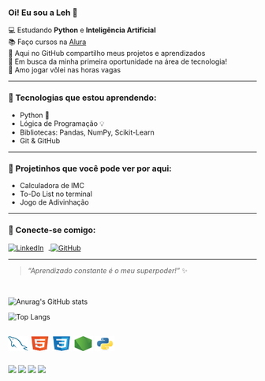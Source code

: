 ### Oi! Eu sou a Leh 👋

💻 Estudando **Python** e **Inteligência Artificial**  
📚 Faço cursos na [Alura](https://www.alura.com.br)  
📁 Aqui no GitHub compartilho meus projetos e aprendizados  
🚀 Em busca da minha primeira oportunidade na área de tecnologia!  
🏐 Amo jogar vôlei nas horas vagas

---

### 🚀 Tecnologias que estou aprendendo:

- Python 🐍  
- Lógica de Programação 💡  
- Bibliotecas: Pandas, NumPy, Scikit-Learn  
- Git & GitHub

---

### 📌 Projetinhos que você pode ver por aqui:

- Calculadora de IMC  
- To-Do List no terminal  
- Jogo de Adivinhação  

---

### 🤝 Conecte-se comigo:

<a href="https://www.linkedin.com/in/leticia-corain-6198bb23b/" target="_blank">
  <img src="https://cdn.jsdelivr.net/gh/devicons/devicon/icons/linkedin/linkedin-original.svg" alt="LinkedIn" width="40" height="30" style="vertical-align:middle; margin-right:10px;">
</a>

<a href="https://github.com/Leh6201" target="_blank">
  <img src="https://github.githubassets.com/images/modules/logos_page/GitHub-Mark.png" alt="GitHub" width="30" height="30" style="vertical-align:middle; margin-right:10px;">
</a>

---
> _“Aprendizado constante é o meu superpoder!”_ ✨

</br>

![Anurag's GitHub stats](https://github-readme-stats.vercel.app/api?username=Leh6201&show_icons=true&theme=radical)

![Top Langs](https://github-readme-stats.vercel.app/api/top-langs/?username=anuraghazra&layout=compact&theme=radical)

<div style="display: inline_block"><br>

  <img align="center" alt="Leh-mysql" height="30" width="40" src="https://raw.githubusercontent.com/devicons/devicon/master/icons/mysql/mysql-original.svg">
  <img align="center" alt="Leh-HTML" height="30" width="40" src="https://raw.githubusercontent.com/devicons/devicon/master/icons/html5/html5-original.svg">
  <img align="center" alt="Leh-CSS" height="30" width="40" src="https://raw.githubusercontent.com/devicons/devicon/master/icons/css3/css3-original.svg">
  <img align="center" alt="Leh-node" height="30" width="40" src="https://raw.githubusercontent.com/devicons/devicon/master/icons/nodejs/nodejs-original.svg">
  <img align="center" alt="Leh-python" height="30" width="40" src="https://raw.githubusercontent.com/devicons/devicon/master/icons/python/python-original.svg">
</div>

  ##
  
 
<div> 
  <a href="" target="_blank"><img src="https://img.shields.io/badge/-Instagram-%23E4405F?style=for-the-badge&logo=instagram&logoColor=white" target="_blank"></a> 
 <a href="" target="_blank"><img src="https://img.shields.io/badge/Discord-7289DA?style=for-the-badge&logo=discord&logoColor=white" target="_blank"></a> 
  <a href = ""><img src="https://img.shields.io/badge/-Gmail-%23333?style=for-the-badge&logo=gmail&logoColor=white" target="_blank"></a>
  <a href="https://www.linkedin.com/in/leticia-corain-6198bb23b/" target="_blank"><img src="https://img.shields.io/badge/-LinkedIn-%230077B5?style=for-the-badge&logo=linkedin&logoColor=white" target="_blank"></a> 
  
</div>


